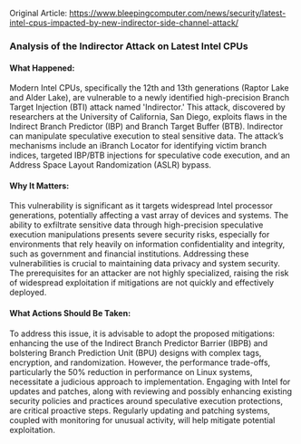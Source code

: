 Original Article: https://www.bleepingcomputer.com/news/security/latest-intel-cpus-impacted-by-new-indirector-side-channel-attack/

### Analysis of the Indirector Attack on Latest Intel CPUs

#### What Happened:

Modern Intel CPUs, specifically the 12th and 13th generations (Raptor Lake and Alder Lake), are vulnerable to a newly identified high-precision Branch Target Injection (BTI) attack named 'Indirector.' This attack, discovered by researchers at the University of California, San Diego, exploits flaws in the Indirect Branch Predictor (IBP) and Branch Target Buffer (BTB). Indirector can manipulate speculative execution to steal sensitive data. The attack’s mechanisms include an iBranch Locator for identifying victim branch indices, targeted IBP/BTB injections for speculative code execution, and an Address Space Layout Randomization (ASLR) bypass.

#### Why It Matters:

This vulnerability is significant as it targets widespread Intel processor generations, potentially affecting a vast array of devices and systems. The ability to exfiltrate sensitive data through high-precision speculative execution manipulations presents severe security risks, especially for environments that rely heavily on information confidentiality and integrity, such as government and financial institutions. Addressing these vulnerabilities is crucial to maintaining data privacy and system security. The prerequisites for an attacker are not highly specialized, raising the risk of widespread exploitation if mitigations are not quickly and effectively deployed.

#### What Actions Should Be Taken:

To address this issue, it is advisable to adopt the proposed mitigations: enhancing the use of the Indirect Branch Predictor Barrier (IBPB) and bolstering Branch Prediction Unit (BPU) designs with complex tags, encryption, and randomization. However, the performance trade-offs, particularly the 50% reduction in performance on Linux systems, necessitate a judicious approach to implementation. Engaging with Intel for updates and patches, along with reviewing and possibly enhancing existing security policies and practices around speculative execution protections, are critical proactive steps. Regularly updating and patching systems, coupled with monitoring for unusual activity, will help mitigate potential exploitation.